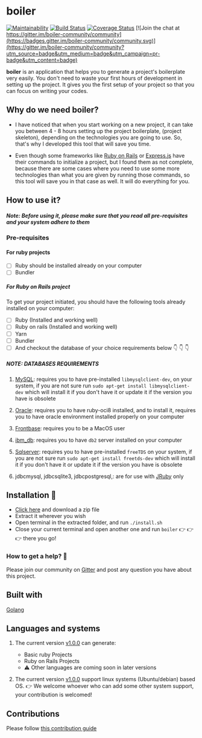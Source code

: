 # boiler
[![Maintainability](https://api.codeclimate.com/v1/badges/0ef5f6e9398a22c4b5ee/maintainability)](https://codeclimate.com/github/descholar-ceo/boiler/maintainability) [![Build Status](https://travis-ci.org/descholar-ceo/boiler.svg?branch=develop)](https://travis-ci.org/descholar-ceo/boiler)  [![Coverage Status](https://coveralls.io/repos/github/descholar-ceo/boiler/badge.svg?branch=develop)](https://coveralls.io/github/descholar-ceo/boiler?branch=develop) [![Join the chat at https://gitter.im/boiler-community/community](https://badges.gitter.im/boiler-community/community.svg)](https://gitter.im/boiler-community/community?utm_source=badge&utm_medium=badge&utm_campaign=pr-badge&utm_content=badge)

__boiler__ is an application that helps you to generate a project's boilerplate very easily. You don't need to waste your first hours of development in setting up the project. It gives you the first setup of your project so that you can focus on writing your codes.

## Why do we need boiler?
- I have noticed that when you start working on a new project, it can take you between 4 - 8 hours setting up the project boilerplate, (project skeleton), depending on the technologies you are going to use. So, that's why I developed this tool that will save you time.

- Even though some frameworks like [Ruby on Rails](https://rubyonrails.org/) or [Express.js](https://expressjs.com/) have their commands to initialize a project, but I found them as not complete, because there are some cases where you need to use some more technologies than what you are given by running those commands, so this tool will save you in that case as well. It will do everything for you.

## How to use it?

##### Note: Before using it, please make sure that you read all pre-requisites and your system adhere to them

### Pre-requisites
#### For ruby projects
- [ ] Ruby should be installed already on your computer
- [ ] Bundler

##### For Ruby on Rails project
To get your project initiated, you should have the following tools already installed on your computer:
- [ ] Ruby (Installed and working well)
- [ ] Ruby on rails (Installed and working well)
- [ ] Yarn
- [ ] Bundler
- [ ] And checkout the database of your choice requirements below :point_down: :point_down: :point_down:

 ##### NOTE: DATABASES REQUIREMENTS
1. [MySQL](https://www.mysql.com/): requires you to have pre-installed `libmysqlclient-dev`, on your system, if you are not sure run `sudo apt-get install libmysqlclient-dev` which will install it if you don't have it or update it if the version you have is obsolete

1. [Oracle](https://www.oracle.com/database/technologies/): requires you to have ruby-oci8 installed, and to install it, requires you to have oracle environment installed properly on your computer

1. [Frontbase](http://www.frontbase.com/cgi-bin/WebObjects/FBWebSite): requires you to be a MacOS user

1. [ibm_db](https://www.ibm.com/support/knowledgecenter/hr/SSEPGG_9.7.0/com.ibm.db2.luw.qb.server.doc/doc/t0008875.html): requires you to have `db2` server installed on your computer

1. [Sqlserver](https://www.microsoft.com/en-us/sql-server/sql-server-downloads): requires you to have pre-installed `freeTDS` on your system, 
if you are not sure run `sudo apt-get install freetds-dev` which will install it if you don't have it or update it if the version you have is obsolete

1. jdbcmysql, jdbcsqlite3, jdbcpostgresql,: are for use with [JRuby](https://www.jruby.org/) only

## Installation :electric_plug:
- [Click here](https://github.com/descholar-ceo/boiler/releases/tag/v1.0.0) and download a zip file
- Extract it wherever you wish
- Open terminal in the extracted folder, and run `./install.sh`
- Close your current terminal and open another one and run `boiler` :point_right: :point_right: :point_right: there you go!

### How to get a help? :pray:
Please join our community on [Gitter](https://gitter.im/boiler-community/community) and post any question you have about this project.

## Built with
[Golang](https://golang.org/)

## Languages and systems
1. The current version [v1.0.0](https://github.com/descholar-ceo/boiler/releases/tag/v1.0.0) can generate:
   - Basic ruby Projects
   - Ruby on Rails Projects
   - :warning: Other languages are coming soon in later versions

1. The current version [v1.0.0](https://github.com/descholar-ceo/boiler/releases/tag/v1.0.0) support linux systems (Ubuntu/debian) based OS. :point_right: We welcome whoever who can add some other system support, your contribution is welcomed!

## Contributions
Please follow [this contribution guide](https://github.com/descholar-ceo/boiler/blob/make-a-new-release/CONTRIBUTING.md)
